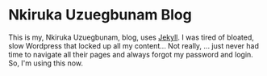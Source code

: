# Nkiruka Uzuegbunam Blog

This is my, Nkiruka Uzuegbunam, blog, uses [Jekyll](http://jekyllrb.com/). I was tired of bloated, slow Wordpress that locked up all my content... Not really, ... just never had time to navigate all their pages and always forgot my password and login. So, I'm using this now. 


